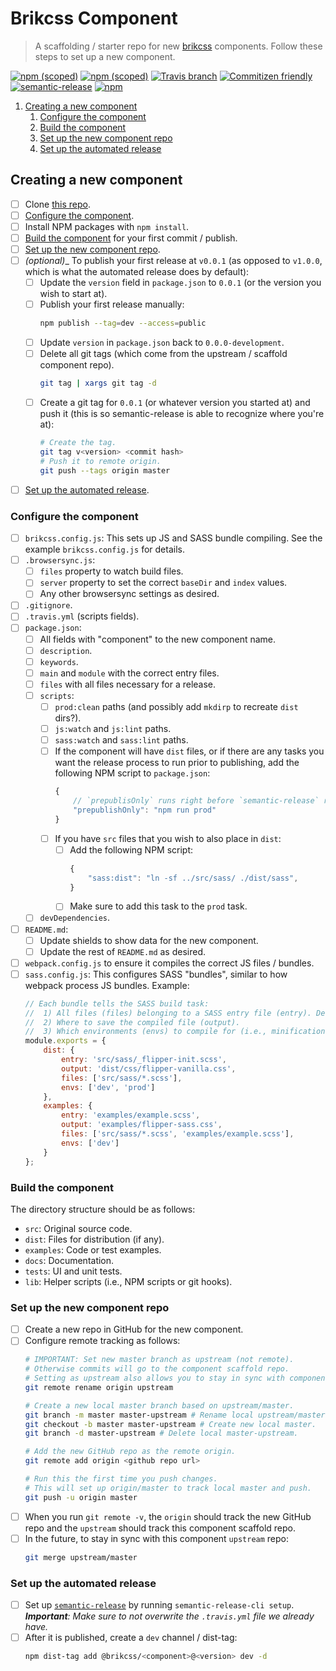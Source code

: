 # Brikcss Component

> A scaffolding / starter repo for new [brikcss](https://github.com/brikcss/) components. Follow these steps to set up a new component.

[![npm (scoped)](https://img.shields.io/npm/v/@brikcss/component.svg?style=flat-square)](https://www.npmjs.com/package/@brikcss/component
) [![npm (scoped)](https://img.shields.io/npm/dm/@brikcss/component.svg?style=flat-square)](https://www.npmjs.com/package/@brikcss/component
) [![Travis branch](https://img.shields.io/travis/rust-lang/rust/master.svg?style=flat-square&label=master)](https://github.com/brikcss/component/tree/master
) [![Commitizen friendly](https://img.shields.io/badge/commitizen-friendly-brightgreen.svg?style=flat-square)](http://commitizen.github.io/cz-cli/
) [![semantic-release](https://img.shields.io/badge/%20%20%F0%9F%93%A6%F0%9F%9A%80-semantic--release-e10079.svg?style=flat-square)](https://github.com/semantic-release/semantic-release
) [![npm](https://img.shields.io/npm/l/express.svg?style=flat-square)](https://choosealicense.com/licenses/mit/)

<!-- MarkdownTOC -->

1. [Creating a new component](#creating-a-new-component)
	1. [Configure the component](#configure-the-component)
	1. [Build the component](#build-the-component)
	1. [Set up the new component repo](#set-up-the-new-component-repo)
	1. [Set up the automated release](#set-up-the-automated-release)

<!-- /MarkdownTOC -->

<a name="creating-a-new-component"></a>
## Creating a new component

- [ ] Clone [this repo](https://github.com/brikcss/component).
- [ ] [Configure the component](#configure-the-component).
- [ ] Install NPM packages with `npm install`.
- [ ] [Build the component](#build-the-component) for your first commit / publish.
- [ ] [Set up the new component repo](#set-up-the-new-component-repo).
- [ ] _(optional)__ To publish your first release at `v0.0.1` (as opposed to `v1.0.0`, which is what the automated release does by default):
	- [ ] Update the `version` field in `package.json` to `0.0.1` (or the version you wish to start at).
	- [ ] Publish your first release manually:
		```bash
		npm publish --tag=dev --access=public
		```
	- [ ] Update `version` in `package.json` back to `0.0.0-development`.
	- [ ] Delete all git tags (which come from the upstream / scaffold component repo).
		```bash
		git tag | xargs git tag -d
		```
	- [ ] Create a git tag for `0.0.1` (or whatever version you started at) and push it (this is so semantic-release is able to recognize where you're at):
		```bash
		# Create the tag.
		git tag v<version> <commit hash>
		# Push it to remote origin.
		git push --tags origin master
		```
- [ ] [Set up the automated release](#set-up-the-automated-release).

<a name="configure-the-component"></a>
### Configure the component

- [ ] `brikcss.config.js`: This sets up JS and SASS bundle compiling. See the example `brikcss.config.js` for details.
- [ ] `.browsersync.js`:
	- [ ] `files` property to watch build files.
	- [ ] `server` property to set the correct `baseDir` and `index` values.
	- [ ] Any other browsersync settings as desired.
- [ ] `.gitignore`.
- [ ] `.travis.yml` (scripts fields).
- [ ] `package.json`:
	- [ ] All fields with "component" to the new component name.
	- [ ] `description`.
	- [ ] `keywords`.
	- [ ] `main` and `module` with the correct entry files.
	- [ ] `files` with all files necessary for a release.
	- [ ] `scripts`:
		- [ ] `prod:clean` paths (and possibly add `mkdirp` to recreate `dist` dirs?).
		- [ ] `js:watch` and `js:lint` paths.
		- [ ] `sass:watch` and `sass:lint` paths.
		- [ ] If the component will have `dist` files, or if there are any tasks you want the release process to run prior to publishing, add the following NPM script to `package.json`:
			```js
			{
				// `prepublisOnly` runs right before `semantic-release` runs `npm publish`.
				"prepublishOnly": "npm run prod"
			}
			```
		- [ ] If you have `src` files that you wish to also place in `dist`:
			- [ ] Add the following NPM script:
				```js
				{
					"sass:dist": "ln -sf ../src/sass/ ./dist/sass",
				}
				```
			- [ ] Make sure to add this task to the `prod` task.
	- [ ] `devDependencies`.
- [ ] `README.md`:
	- [ ] Update shields to show data for the new component.
	- [ ] Update the rest of `README.md` as desired.
- [ ] `webpack.config.js` to ensure it compiles the correct JS files / bundles.
- [ ] `sass.config.js`: This configures SASS "bundles", similar to how webpack process JS bundles. Example:
	```js
	// Each bundle tells the SASS build task:
	// 	1) All files (files) belonging to a SASS entry file (entry). Defaults the entry file.
	// 	2) Where to save the compiled file (output).
	// 	3) Which environments (envs) to compile for (i.e., minification?). Defaults to ['dev', 'prod'].
	module.exports = {
		dist: {
			entry: 'src/sass/_flipper-init.scss',
			output: 'dist/css/flipper-vanilla.css',
			files: ['src/sass/*.scss'],
			envs: ['dev', 'prod']
		},
		examples: {
			entry: 'examples/example.scss',
			output: 'examples/flipper-sass.css',
			files: ['src/sass/*.scss', 'examples/example.scss'],
			envs: ['dev']
		}
	};
	```

<a name="build-the-component"></a>
### Build the component

The directory structure should be as follows:

- `src`: Original source code.
- `dist`: Files for distribution (if any).
- `examples`: Code or test examples.
- `docs`: Documentation.
- `tests`: UI and unit tests.
- `lib`: Helper scripts (i.e., NPM scripts or git hooks).

<a name="set-up-the-new-component-repo"></a>
### Set up the new component repo

- [ ] Create a new repo in GitHub for the new component.
- [ ] Configure remote tracking as follows:
	```bash
	# IMPORTANT: Set new master branch as upstream (not remote).
	# Otherwise commits will go to the component scaffold repo.
	# Setting as upstream also allows you to stay in sync with component scaffold repo.
	git remote rename origin upstream

	# Create a new local master branch based on upstream/master.
	git branch -m master master-upstream # Rename local upstream/master first.
	git checkout -b master master-upstream # Create new local master.
	git branch -d master-upstream # Delete local master-upstream.

	# Add the new GitHub repo as the remote origin.
	git remote add origin <github repo url>

	# Run this the first time you push changes.
	# This will set up origin/master to track local master and push.
	git push -u origin master
	```
- [ ] When you run `git remote -v`, the `origin` should track the new GitHub repo and the `upstream` should track this component scaffold repo.
- [ ] In the future, to stay in sync with this component `upstream` repo:
	```bash
	git merge upstream/master
	```

<a name="set-up-the-automated-release"></a>
### Set up the automated release

- [ ] Set up [`semantic-release`](https://github.com/semantic-release/semantic-release) by running `semantic-release-cli setup`. _**Important**: Make sure to not overwrite the `.travis.yml` file we already have._
- [ ] After it is published, create a `dev` channel / dist-tag:
	```bash
	npm dist-tag add @brikcss/<component>@<version> dev -d
	```
